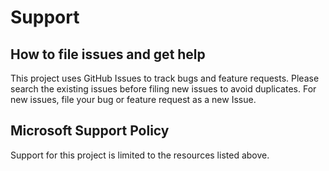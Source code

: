 # Support

## How to file issues and get help  

This project uses GitHub Issues to track bugs and feature requests. Please search the existing
issues before filing new issues to avoid duplicates.  For new issues, file your bug or
feature request as a new Issue.

## Microsoft Support Policy  

Support for this project is limited to the resources listed above.
